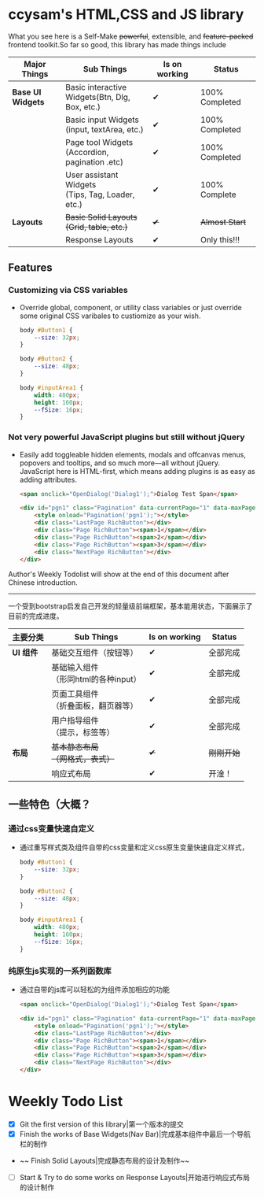 # ccysam's HTML,CSS and JS library

What you see here is a Self-Make ~~powerful~~, extensible, and ~~feature-packed~~ frontend toolkit.So far so good, this library has made things include

| Major Things              | Sub Things                                            | Is on working | Status            |
| ------------------------- | ----------------------------------------------------- | ------------- | ----------------- |
| **Base UI Widgets** | Basic interactive<br />Widgets(Btn, Dlg, Box, etc.)  | ✔            | 100% Completed    |
|                           | Basic input Widgets<br />(input, textArea, etc.)      | ✔            | 100% Completed    |
|                           | Page tool Widgets<br />(Accordion, pagination .etc)   | ✔            | 100% Completed    |
|                           | User assistant Widgets<br />(Tips, Tag, Loader, etc.) | ✔            | 100% Complete     |
| **Layouts**         | ~~Basic Solid Layouts<br />(Grid, table, etc.)~~     | ~~✔~~       | ~~Almost Start~~ |
|                           | Response Layouts                                      | ✔            | Only this!!!      |

## Features

### Customizing via CSS variables

* Override global, component, or utility class variables or just override some original CSS varibales to custiomize as your wish.

  ```css
  body #Button1 {
      --size: 32px;
  }

  body #Button2 {
      --size: 48px;
  }

  body #inputArea1 {
      width: 480px;
      height: 160px;
      --fSize: 16px;
  }
  ```

### Not very powerful JavaScript plugins but still without jQuery

* Easily add toggleable hidden elements, modals and offcanvas menus, popovers and tooltips, and so much more—all without jQuery. JavaScript here is HTML-first, which means adding plugins is as easy as adding attributes.

  ```html
  <span onclick="OpenDialog('Dialog1');">Dialog Test Span</span>

  <div id="pgn1" class="Pagination" data-currentPage="1" data-maxPage="3">
      <style onload="Pagination('pgn1');"></style>
      <div class="LastPage RichButton"></div>
      <div class="Page RichButton"><span>1</span></div>
      <div class="Page RichButton"><span>2</span></div>
      <div class="Page RichButton"><span>3</span></div>
      <div class="NextPage RichButton"></div>
  </div>
  ```

Author's Weekly Todolist will show at the end of this document after Chinese introduction.

---

一个受到bootstrap启发自己开发的轻量级前端框架，基本能用状态，下面展示了目前的完成进度。

| 主要分类          | Sub Things                                | Is on working | Status        |
| ----------------- | ----------------------------------------- | ------------- | ------------- |
| **UI 组件** | 基础交互组件（按钮等）                    | ✔            | 全部完成      |
|                   | 基础输入组件<br />（形同html的各种input） | ✔            | 全部完成      |
|                   | 页面工具组件<br />（折叠面板，翻页器等）  | ✔            | 全部完成      |
|                   | 用户指导组件<br />（提示，标签等）        | ✔            | 全部完成      |
| **布局**    | ~~基本静态布局<br />（网格式，表式）~~   | ~~✔~~       | ~~刚刚开始~~ |
|                   | 响应式布局                                | ✔            | 开淦！        |

## 一些特色（大概？

### 通过css变量快速自定义

* 通过重写样式类及组件自带的css变量和定义css原生变量快速自定义样式，

  ```css
  body #Button1 {
      --size: 32px;
  }

  body #Button2 {
      --size: 48px;
  }

  body #inputArea1 {
      width: 480px;
      height: 160px;
      --fSize: 16px;
  }
  ```

### 纯原生js实现的一系列函数库

* 通过自带的js库可以轻松的为组件添加相应的功能

  ```html
  <span onclick="OpenDialog('Dialog1');">Dialog Test Span</span>

  <div id="pgn1" class="Pagination" data-currentPage="1" data-maxPage="3">
      <style onload="Pagination('pgn1');"></style>
      <div class="LastPage RichButton"></div>
      <div class="Page RichButton"><span>1</span></div>
      <div class="Page RichButton"><span>2</span></div>
      <div class="Page RichButton"><span>3</span></div>
      <div class="NextPage RichButton"></div>
  </div>
  ```

# Weekly Todo List

* [X] Git the first version of this library|第一个版本的提交
* [X] Finish the works of Base Widgets(Nav Bar)|完成基本组件中最后一个导航栏的制作
* ~~ Finish Solid Layouts|完成静态布局的设计及制作~~
* [ ] Start & Try to do some works on Response Layouts|开始进行响应式布局的设计制作
